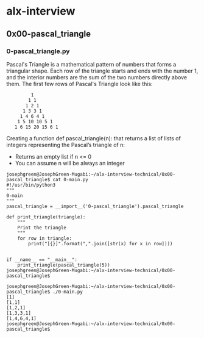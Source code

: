 # alx-interview
## 0x00-pascal_triangle
### 0-pascal_triangle.py

Pascal's Triangle is a mathematical pattern of numbers that forms a triangular shape. Each row of the triangle starts and ends with the number 1, and the interior numbers are the sum of the two numbers directly above them. The first few rows of Pascal's Triangle look like this:
```
         1
        1 1
       1 2 1
      1 3 3 1
     1 4 6 4 1
    1 5 10 10 5 1
   1 6 15 20 15 6 1
```
Creating a function def pascal_triangle(n): that returns a list of lists of integers representing the Pascal’s triangle of n:
* Returns an empty list if n <= 0
* You can assume n will be always an integer
```
josephgreen@JosephGreen-Mugabi:~/alx-interview-technical/0x00-pascal_triangle$ cat 0-main.py
#!/usr/bin/python3
"""
0-main
"""
pascal_triangle = __import__('0-pascal_triangle').pascal_triangle

def print_triangle(triangle):
    """
    Print the triangle
    """
    for row in triangle:
        print("[{}]".format(",".join([str(x) for x in row])))


if __name__ == "__main__":
    print_triangle(pascal_triangle(5))
josephgreen@JosephGreen-Mugabi:~/alx-interview-technical/0x00-pascal_triangle$
```

```
josephgreen@JosephGreen-Mugabi:~/alx-interview-technical/0x00-pascal_triangle$ ./0-main.py
[1]
[1,1]
[1,2,1]
[1,3,3,1]
[1,4,6,4,1]
josephgreen@JosephGreen-Mugabi:~/alx-interview-technical/0x00-pascal_triangle$ 
```
